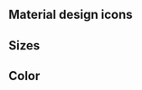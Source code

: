 <script lang="ts">
	import { mdiAccount } from '@mdi/js';

	import Icon from '$lib/components/Icon.svelte';
	import Preview from '$lib/components/Preview.svelte';
</script>

## Material design icons

<Preview>
	<Icon path={mdiAccount} />
</Preview>

## Sizes

<Preview>
	<Icon path={mdiAccount} size="8px" />
	<Icon path={mdiAccount} size="1em" />
	<Icon path={mdiAccount} size="1.5em" />
	<Icon path={mdiAccount} size="2em" />
	<Icon path={mdiAccount} size="2.5em" />
	<Icon path={mdiAccount} size="3em" />
	<Icon path={mdiAccount} size="64px" />
</Preview>

## Color

<Preview>
	<Icon path={mdiAccount} class="text-red-500" />
	<Icon path={mdiAccount} class="text-blue-500" />
	<Icon path={mdiAccount} class="text-green-500" />
	<Icon path={mdiAccount} class="text-black/50" />
</Preview>
